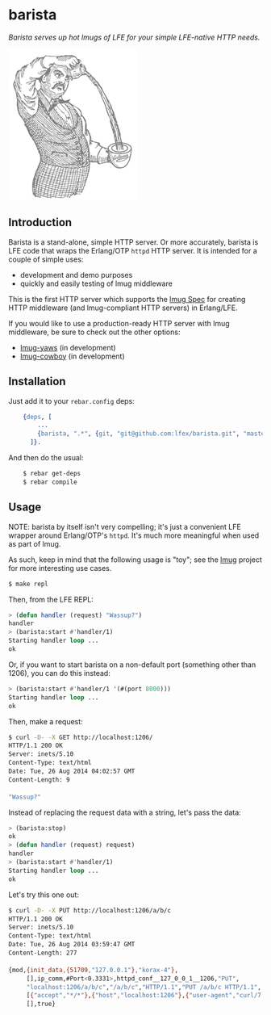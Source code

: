 # barista

*Barista serves up hot lmugs of LFE for your simple LFE-native HTTP needs.*

<img src="resources/images/barista.png" />


## Introduction

Barista is a stand-alone, simple HTTP server. Or more accurately, barista
is LFE code that wraps the Erlang/OTP ``httpd`` HTTP server. It is intended
for a couple of simple uses:

* development and demo purposes
* quickly and easily testing of lmug middleware

This is the first HTTP server which supports the
[lmug Spec](https://github.com/lfex/lmug/blob/master/doc/SPEC.md) for creating
HTTP middleware (and lmug-compliant HTTP servers) in Erlang/LFE.

If you would like to use a production-ready HTTP server with lmug middleware,
be sure to check out the other options:

* [lmug-yaws](https://github.com/lfex/lmug-yaws) (in development)
* [lmug-cowboy](https://github.com/lfex/lmug-cowboy) (in development)


## Installation

Just add it to your ``rebar.config`` deps:

```erlang
    {deps, [
        ...
        {barista, ".*", {git, "git@github.com:lfex/barista.git", "master"}}
      ]}.
```

And then do the usual:

```bash
    $ rebar get-deps
    $ rebar compile
```


## Usage

NOTE: barista by itself isn't very compelling; it's just a convenient LFE
wrapper around Erlang/OTP's ``httpd``. It's much more meaningful when used
as part of lmug.

As such, keep in mind that the following usage is "toy"; see the
[lmug](https://github.com/lfex/lmug) project for more interesting use cases.

```bash
$ make repl
```

Then, from the LFE REPL:

```cl
> (defun handler (request) "Wassup?")
handler
> (barista:start #'handler/1)
Starting handler loop ...
ok
```

Or, if you want to start barista on a non-default port (something other than
1206), you can do this instead:

```cl
> (barista:start #'handler/1 '(#(port 8000)))
Starting handler loop ...
ok
```

Then, make a request:

```bash
$ curl -D- -X GET http://localhost:1206/
HTTP/1.1 200 OK
Server: inets/5.10
Content-Type: text/html
Date: Tue, 26 Aug 2014 04:02:57 GMT
Content-Length: 9

"Wassup?"
```

Instead of replacing the request data with a string, let's pass the data:

```cl
> (barista:stop)
ok
> (defun handler (request) request)
handler
> (barista:start #'handler/1)
Starting handler loop ...
ok
```

Let's try this one out:

```bash
$ curl -D- -X PUT http://localhost:1206/a/b/c
HTTP/1.1 200 OK
Server: inets/5.10
Content-Type: text/html
Date: Tue, 26 Aug 2014 03:59:47 GMT
Content-Length: 277

{mod,{init_data,{51709,"127.0.0.1"},"korax-4"},
     [],ip_comm,#Port<0.3331>,httpd_conf__127_0_0_1__1206,"PUT",
     "localhost:1206/a/b/c","/a/b/c","HTTP/1.1","PUT /a/b/c HTTP/1.1",
     [{"accept","*/*"},{"host","localhost:1206"},{"user-agent","curl/7.30.0"}],
     [],true}
```
